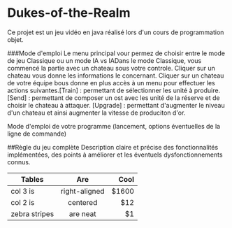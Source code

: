 # Dukes-of-the-Realm
Ce projet est un jeu vidéo en java réalisé lors d'un cours de programmation objet.


###Mode d'emploi
Le menu principal vour permez de choisir entre le mode de jeu Classique ou un 
mode IA vs IADans le mode Classique, vous commencé la partie avec un chateau 
sous votre controle. Cliquer sur un chateau vous donne les informations le concernant.
Cliquer sur un chateau de votre équipe bous donne en plus accès à un menu pour effectuer 
les actions suivantes.[Train] : permettant de sélectionner les unité à produire.
[Send] : permettant de composer un ost avec les unité de la réserve et de choisir 
le chateau à attaquer. [Upgrade] : permettant d'augmenter le niveau d'un chateau et ainsi 
augmenter la vitesse de produciton d'or.


Mode d'emploi de votre programme (lancement, options éventuelles de la ligne de commande)


##Règle du jeu complète
Description claire et précise des fonctionnalités implémentées, 
des points à améliorer et les éventuels dysfonctionnements connus.

| Tables        | Are           | Cool  |
| ------------- |:-------------:| -----:|
| col 3 is      | right-aligned | $1600 |
| col 2 is      | centered      |   $12 |
| zebra stripes | are neat      |    $1 |